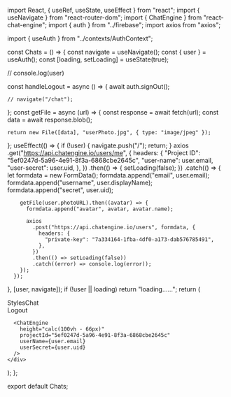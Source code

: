 import React, { useRef, useState, useEffect } from "react";
import { useNavigate } from "react-router-dom";
import { ChatEngine } from "react-chat-engine";
import { auth } from "../firebase";
import axios from "axios";

import { useAuth } from "../contexts/AuthContext";

const Chats = () => {
  const navigate = useNavigate();
  const { user } = useAuth();
  const [loading, setLoading] = useState(true);

  //  console.log(user)

  const handleLogout = async () => {
    await auth.signOut();

    // navigate("/chat");
  };
  const getFile = async (url) => {
    const response = await fetch(url);
    const data = await response.blob();

    return new File([data], "userPhoto.jpg", { type: "image/jpeg" });
  };
  useEffect(() => {
    if (!user) {
      navigate.push("/");
      return;
    }
    axios
      .get("https://api.chatengine.io/users/me", {
        headers: {
          "Project ID": "5ef0247d-5a96-4e91-8f3a-6868cbe2645c",
          "user-name": user.email,
          "user-secret": user.uid,
        },
      })
      .then(() => {
        setLoading(false);
      })
      .catch(() => {
        let formdata = new FormData();
        formdata.append("email", user.email);
        formdata.append("username", user.displayName);
        formdata.append("secret", user.uid);

        getFile(user.photoURL).then((avatar) => {
          formdata.append("avatar", avatar, avatar.name);

          axios
            .post("https://api.chatengine.io/users", formdata, {
              headers: {
                "private-key": "7a334164-1fba-4df0-a173-dab576785491",
              },
            })
            .then(() => setLoading(false))
            .catch((error) => console.log(error));
        });
      });
  }, [user, navigate]);
  if (!user || loading) return "loading......";
  return (
    <div className="chats-page">
      <div className="nav-bar">
        <div className="logo-tab">StylesChat</div>
        <div onClick={handleLogout} className="logout-tab">
          Logout
        </div>
      </div>

      <ChatEngine
        height="calc(100vh - 66px)"
        projectId="5ef0247d-5a96-4e91-8f3a-6868cbe2645c"
        userName={user.email}
        userSecret={user.uid}
      />
    </div>
  );
};

export default Chats;
